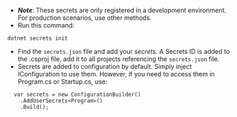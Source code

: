 - ***Note***: These secrets are only registered in a development environment. For production scenarios, use other methods.
- Run this command:
```
dotnet secrets init
```
- Find the `secrets.json` file and add your *secrets*. A Secrets ID is added to the .csproj file, add it to all projects referencing the `secrets.json` file.
- Secrets are added to configuration by default. Simply inject IConfiguration to use them. However, if you need to access them in Program.cs or Startup.cs, use:
```
  var secrets = new ConfigurationBuilder()  
    .AddUserSecrets<Program>()  
    .Build();
```
